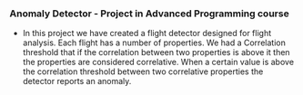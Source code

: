 ### Anomaly Detector - Project in Advanced Programming course

- In this project we have created a flight detector designed for flight analysis.
Each flight has a number of properties. We had a Correlation threshold that if the correlation between two properties is above it then the properties are considered correlative.
When a certain value is above the correlation threshold between two correlative properties the detector reports an anomaly.
